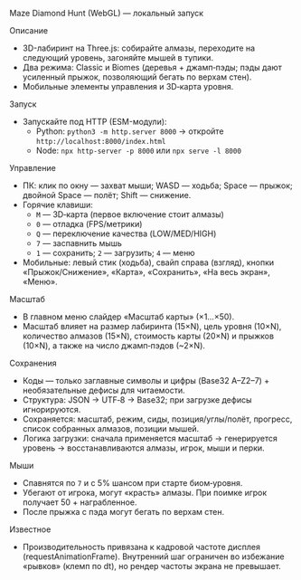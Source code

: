 Maze Diamond Hunt (WebGL) — локальный запуск

Описание
- 3D-лабиринт на Three.js: собирайте алмазы, переходите на следующий уровень, загоняйте мышей в тупики.
- Два режима: Classic и Biomes (деревья + джамп‑пэды; пэды дают усиленный прыжок, позволяющий бегать по верхам стен).
- Мобильные элементы управления и 3D‑карта уровня.

Запуск
- Запускайте под HTTP (ESM-модули):
  - Python: `python3 -m http.server 8000` → откройте `http://localhost:8000/index.html`
  - Node: `npx http-server -p 8000` или `npx serve -l 8000`

Управление
- ПК: клик по окну — захват мыши; WASD — ходьба; Space — прыжок; двойной Space — полёт; Shift — снижение.
- Горячие клавиши: 
  - `M` — 3D‑карта (первое включение стоит алмазы)
  - `0` — отладка (FPS/метрики)
  - `Q` — переключение качества (LOW/MED/HIGH)
  - `7` — заспавнить мышь
  - `1` — сохранить; `2` — загрузить; `4` — меню
- Мобильные: левый стик (ходьба), свайп справа (взгляд), кнопки «Прыжок/Снижение», «Карта», «Сохранить», «На весь экран», «Меню».

Масштаб
- В главном меню слайдер «Масштаб карты» (×1…×50).
- Масштаб влияет на размер лабиринта (15×N), цель уровня (10×N), количество алмазов (15×N), стоимость карты (20×N) и прыжков (10×N), а также на число джамп‑пэдов (~2×N).

Сохранения
- Коды — только заглавные символы и цифры (Base32 A–Z2–7) + необязательные дефисы для читаемости.
- Структура: JSON → UTF‑8 → Base32; при загрузке дефисы игнорируются.
- Сохраняется: масштаб, режим, сиды, позиция/углы/полёт, прогресс, список собранных алмазов, позиции мышей.
- Логика загрузки: сначала применяется масштаб → генерируется уровень → восстанавливаются алмазы, игрок, мыши и перки.

Мыши
- Спавнятся по `7` и с 5% шансом при старте биом‑уровня.
- Убегают от игрока, могут «красть» алмазы. При поимке игрок получает 50 + награбленное.
- После прыжка с пэда могут бегать по верхам стен.

Известное
- Производительность привязана к кадровой частоте дисплея (requestAnimationFrame). Внутренний шаг ограничен во избежание «рывков» (клемп по dt), но рендер частоты экрана не превышает.

